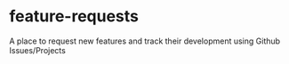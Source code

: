 # feature-requests
A place to request new features and track their development using Github Issues/Projects
